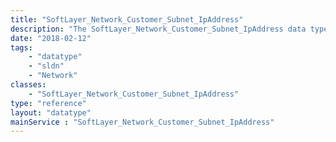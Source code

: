 ```yaml
---
title: "SoftLayer_Network_Customer_Subnet_IpAddress"
description: "The SoftLayer_Network_Customer_Subnet_IpAddress data type contains general information relating to a single Customer Subnet (Remote) IPv4 address. "
date: "2018-02-12"
tags:
    - "datatype"
    - "sldn"
    - "Network"
classes:
    - "SoftLayer_Network_Customer_Subnet_IpAddress"
type: "reference"
layout: "datatype"
mainService : "SoftLayer_Network_Customer_Subnet_IpAddress"
---
```

